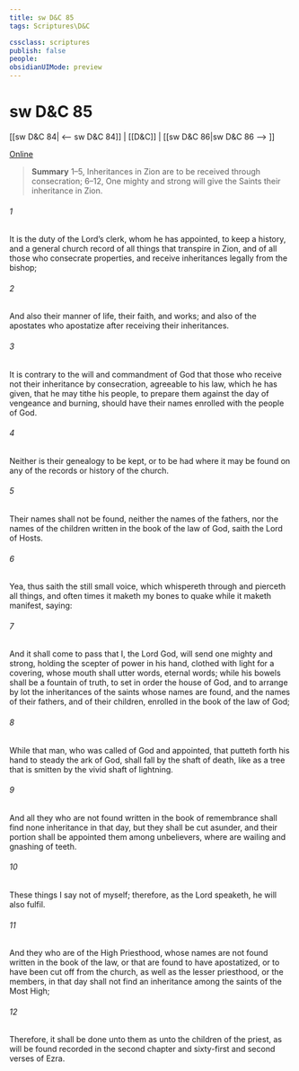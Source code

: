 ```yaml
---
title: sw D&C 85
tags: Scriptures\D&C

cssclass: scriptures
publish: false
people:
obsidianUIMode: preview
---
```


# sw D&C 85
[[sw D&C 84| <-- sw D&C 84]] | [[D&C]] | [[sw D&C 86|sw D&C 86 --> ]]

[Online](https://churchofjesuschrist.org/study/scriptures/dc-testament/dc/85?lang=eng)

> __Summary__
1–5, Inheritances in Zion are to be received through consecration; 6–12, One mighty and strong will give the Saints their inheritance in Zion.

###### 1 
It is the duty of the Lord’s clerk, whom he has appointed, to keep a history, and a general church record of all things that transpire in Zion, and of all those who consecrate properties, and receive inheritances legally from the bishop;

###### 2 
And also their manner of life, their faith, and works; and also of the apostates who apostatize after receiving their inheritances.

###### 3 
It is contrary to the will and commandment of God that those who receive not their inheritance by consecration, agreeable to his law, which he has given, that he may tithe his people, to prepare them against the day of vengeance and burning, should have their names enrolled with the people of God.

###### 4 
Neither is their genealogy to be kept, or to be had where it may be found on any of the records or history of the church.

###### 5 
Their names shall not be found, neither the names of the fathers, nor the names of the children written in the book of the law of God, saith the Lord of Hosts.

###### 6 
Yea, thus saith the still small voice, which whispereth through and pierceth all things, and often times it maketh my bones to quake while it maketh manifest, saying:

###### 7 
And it shall come to pass that I, the Lord God, will send one mighty and strong, holding the scepter of power in his hand, clothed with light for a covering, whose mouth shall utter words, eternal words; while his bowels shall be a fountain of truth, to set in order the house of God, and to arrange by lot the inheritances of the saints whose names are found, and the names of their fathers, and of their children, enrolled in the book of the law of God;

###### 8 
While that man, who was called of God and appointed, that putteth forth his hand to steady the ark of God, shall fall by the shaft of death, like as a tree that is smitten by the vivid shaft of lightning.

###### 9 
And all they who are not found written in the book of remembrance shall find none inheritance in that day, but they shall be cut asunder, and their portion shall be appointed them among unbelievers, where are wailing and gnashing of teeth.

###### 10 
These things I say not of myself; therefore, as the Lord speaketh, he will also fulfil.

###### 11 
And they who are of the High Priesthood, whose names are not found written in the book of the law, or that are found to have apostatized, or to have been cut off from the church, as well as the lesser priesthood, or the members, in that day shall not find an inheritance among the saints of the Most High;

###### 12 
Therefore, it shall be done unto them as unto the children of the priest, as will be found recorded in the second chapter and sixty-first and second verses of Ezra.

